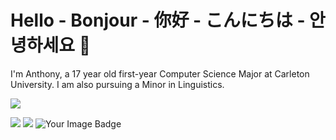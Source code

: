# Hello - Bonjour - 你好 - こんにちは - 안녕하세요 👋

I'm Anthony, a 17 year old first-year Computer Science Major at Carleton University. I am also pursuing a Minor in Linguistics.

![](https://komarev.com/ghpvc/?username=anthonyhuang07&color=ff7700&style=for-the-badge)

<img src="https://skillicons.dev/icons?i=html,css,scss,js,ts,py,cloudflare,vscode"/>
<img src="https://skillicons.dev/icons?i=apple,linux,ubuntu,bash,discord,discordjs,pr,ps"/>

<img src="https://tryhackme-badges.s3.amazonaws.com/FHDHGNGN.png" alt="Your Image Badge" />
